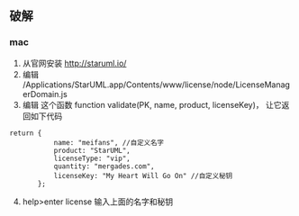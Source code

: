
## 破解

### mac

1. 从官网安装 http://staruml.io/
2. 编辑 /Applications/StarUML.app/Contents/www/license/node/LicenseManagerDomain.js
3. 编辑 这个函数 function validate(PK, name, product, licenseKey)， 让它返回如下代码
````
return {
           name: "meifans", //自定义名字
           product: "StarUML",
           licenseType: "vip",
           quantity: "mergades.com",
           licenseKey: "My Heart Will Go On" //自定义秘钥
       };
````
4. help>enter license 输入上面的名字和秘钥
